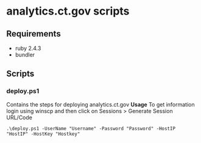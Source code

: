 # analytics.ct.gov scripts

## Requirements
* ruby 2.4.3
* bundler

## Scripts

### __deploy.ps1__
Contains the steps for deploying analytics.ct.gov
__Usage__
To get information login using winscp and then click on Sessions > Generate Session URL/Code
```
.\deploy.ps1 -UserName "Username" -Password "Password" -HostIP "HostIP" -HostKey "Hostkey"
```